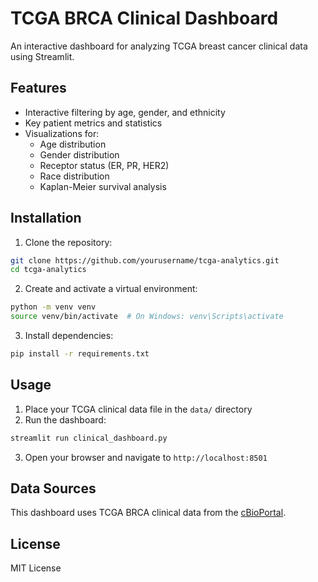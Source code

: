# TCGA BRCA Clinical Dashboard

An interactive dashboard for analyzing TCGA breast cancer clinical data using Streamlit.

## Features

- Interactive filtering by age, gender, and ethnicity
- Key patient metrics and statistics
- Visualizations for:
  - Age distribution
  - Gender distribution
  - Receptor status (ER, PR, HER2)
  - Race distribution
  - Kaplan-Meier survival analysis

## Installation

1. Clone the repository:
```bash
git clone https://github.com/yourusername/tcga-analytics.git
cd tcga-analytics
```

2. Create and activate a virtual environment:
```bash
python -m venv venv
source venv/bin/activate  # On Windows: venv\Scripts\activate
```

3. Install dependencies:
```bash
pip install -r requirements.txt
```

## Usage

1. Place your TCGA clinical data file in the `data/` directory
2. Run the dashboard:
```bash
streamlit run clinical_dashboard.py
```

3. Open your browser and navigate to `http://localhost:8501`

## Data Sources

This dashboard uses TCGA BRCA clinical data from the [cBioPortal](https://www.cbioportal.org/).

## License

MIT License